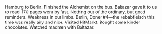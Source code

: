 Hamburg to Berlin. Finished the Alchemist on the bus. Baltazar gave it to us to read. 170 pages went by fast. Nothing out of the ordinary, but good reminders. Weakness in our limbs. Berlin, Doner #4—the kebabfleisch this time was really airy and nice. Visited HitMarkt. Bought some kinder chocolates. Watched madmen with Baltazar.
